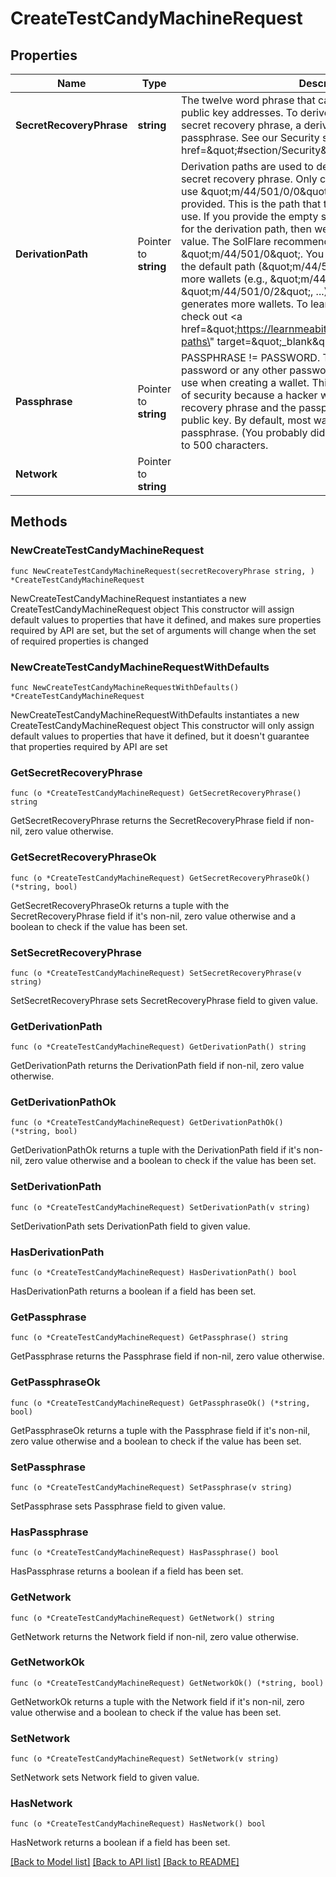 # CreateTestCandyMachineRequest

## Properties

Name | Type | Description | Notes
------------ | ------------- | ------------- | -------------
**SecretRecoveryPhrase** | **string** | The twelve word phrase that can be used to derive many public key addresses. To derive a public key, you need a secret recovery phrase, a derivation path, and an optional passphrase. See our Security section &lt;a href&#x3D;\&quot;#section/Security\&quot;&gt;here&lt;/a&gt;. | 
**DerivationPath** | Pointer to **string** | Derivation paths are used to derive the public key from the secret recovery phrase. Only certain paths are accepted.  We use \&quot;m/44/501/0/0\&quot; by default, if it is not provided. This is the path that the Phantom and Sollet wallets use. If you provide the empty string \&quot;\&quot; as the value for the derivation path, then we will use the Solana CLI default value. The SolFlare recommended path is \&quot;m/44/501/0\&quot;.  You can also arbitrarily increment the default path (\&quot;m/44/501/0/0\&quot;) to generate more wallets (e.g., \&quot;m/44/501/0/1\&quot;, \&quot;m/44/501/0/2\&quot;, ...). This is how Phantom generates more wallets.  To learn more about derivation paths, check out &lt;a href&#x3D;\&quot;https://learnmeabitcoin.com/technical/derivation-paths\&quot; target&#x3D;\&quot;_blank\&quot;&gt;this tutorial&lt;/a&gt;. | [optional] [default to "m/44/501/0/0"]
**Passphrase** | Pointer to **string** | PASSPHRASE !&#x3D; PASSWORD. This is NOT your Phantom password or any other password. It is an optional string you use when creating a wallet. This provides an additional layer of security because a hacker would need both the secret recovery phrase and the passphrase to access the output public key. By default, most wallet UI extensions do not use a passphrase. (You probably did not use a passphrase.) Limited to 500 characters.  | [optional] [default to ""]
**Network** | Pointer to **string** |  | [optional] [default to "devnet"]

## Methods

### NewCreateTestCandyMachineRequest

`func NewCreateTestCandyMachineRequest(secretRecoveryPhrase string, ) *CreateTestCandyMachineRequest`

NewCreateTestCandyMachineRequest instantiates a new CreateTestCandyMachineRequest object
This constructor will assign default values to properties that have it defined,
and makes sure properties required by API are set, but the set of arguments
will change when the set of required properties is changed

### NewCreateTestCandyMachineRequestWithDefaults

`func NewCreateTestCandyMachineRequestWithDefaults() *CreateTestCandyMachineRequest`

NewCreateTestCandyMachineRequestWithDefaults instantiates a new CreateTestCandyMachineRequest object
This constructor will only assign default values to properties that have it defined,
but it doesn't guarantee that properties required by API are set

### GetSecretRecoveryPhrase

`func (o *CreateTestCandyMachineRequest) GetSecretRecoveryPhrase() string`

GetSecretRecoveryPhrase returns the SecretRecoveryPhrase field if non-nil, zero value otherwise.

### GetSecretRecoveryPhraseOk

`func (o *CreateTestCandyMachineRequest) GetSecretRecoveryPhraseOk() (*string, bool)`

GetSecretRecoveryPhraseOk returns a tuple with the SecretRecoveryPhrase field if it's non-nil, zero value otherwise
and a boolean to check if the value has been set.

### SetSecretRecoveryPhrase

`func (o *CreateTestCandyMachineRequest) SetSecretRecoveryPhrase(v string)`

SetSecretRecoveryPhrase sets SecretRecoveryPhrase field to given value.


### GetDerivationPath

`func (o *CreateTestCandyMachineRequest) GetDerivationPath() string`

GetDerivationPath returns the DerivationPath field if non-nil, zero value otherwise.

### GetDerivationPathOk

`func (o *CreateTestCandyMachineRequest) GetDerivationPathOk() (*string, bool)`

GetDerivationPathOk returns a tuple with the DerivationPath field if it's non-nil, zero value otherwise
and a boolean to check if the value has been set.

### SetDerivationPath

`func (o *CreateTestCandyMachineRequest) SetDerivationPath(v string)`

SetDerivationPath sets DerivationPath field to given value.

### HasDerivationPath

`func (o *CreateTestCandyMachineRequest) HasDerivationPath() bool`

HasDerivationPath returns a boolean if a field has been set.

### GetPassphrase

`func (o *CreateTestCandyMachineRequest) GetPassphrase() string`

GetPassphrase returns the Passphrase field if non-nil, zero value otherwise.

### GetPassphraseOk

`func (o *CreateTestCandyMachineRequest) GetPassphraseOk() (*string, bool)`

GetPassphraseOk returns a tuple with the Passphrase field if it's non-nil, zero value otherwise
and a boolean to check if the value has been set.

### SetPassphrase

`func (o *CreateTestCandyMachineRequest) SetPassphrase(v string)`

SetPassphrase sets Passphrase field to given value.

### HasPassphrase

`func (o *CreateTestCandyMachineRequest) HasPassphrase() bool`

HasPassphrase returns a boolean if a field has been set.

### GetNetwork

`func (o *CreateTestCandyMachineRequest) GetNetwork() string`

GetNetwork returns the Network field if non-nil, zero value otherwise.

### GetNetworkOk

`func (o *CreateTestCandyMachineRequest) GetNetworkOk() (*string, bool)`

GetNetworkOk returns a tuple with the Network field if it's non-nil, zero value otherwise
and a boolean to check if the value has been set.

### SetNetwork

`func (o *CreateTestCandyMachineRequest) SetNetwork(v string)`

SetNetwork sets Network field to given value.

### HasNetwork

`func (o *CreateTestCandyMachineRequest) HasNetwork() bool`

HasNetwork returns a boolean if a field has been set.


[[Back to Model list]](../README.md#documentation-for-models) [[Back to API list]](../README.md#documentation-for-api-endpoints) [[Back to README]](../README.md)


